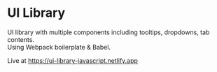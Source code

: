 # UI Library
UI library with multiple components including tooltips, dropdowns, tab contents.    
Using Webpack boilerplate & Babel.

Live at https://ui-library-javascript.netlify.app
